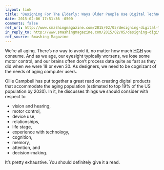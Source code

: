 ```yaml
---
layout: link
title: "Designing For The Elderly: Ways Older People Use Digital Technology Differently"
date: 2015-02-06 17:51:36 -0500
comments: false
ref_url: http://www.smashingmagazine.com/2015/02/05/designing-digital-technology-for-the-elderly/
in_reply_to: http://www.smashingmagazine.com/2015/02/05/designing-digital-technology-for-the-elderly/
ref_source: Smashing Magazine
---
```


We’re all aging. There’s no way to avoid it, no matter how much [HGH](http://en.wikipedia.org/wiki/Growth_hormone) you consume. And as we age, our eyesight typically worsens, we lose some motor control, and our brains often don’t process data quite as fast as they did when we were 18 or even 30. As designers, we need to be cognizant of the needs of aging computer users.

Ollie Campbell has put together a great read on creating digital products that accommodate the aging population (estimated to top 19% of the US population by 2030). In it, he discusses things we should consider with respect to

* vision and hearing,
* motor control,
* device use,
* relationships,
* life stage,
* experience with technology,
* cognition,
* memory,
* attention, and
* decision-making.

It’s pretty exhaustive. You should definitely give it a read.